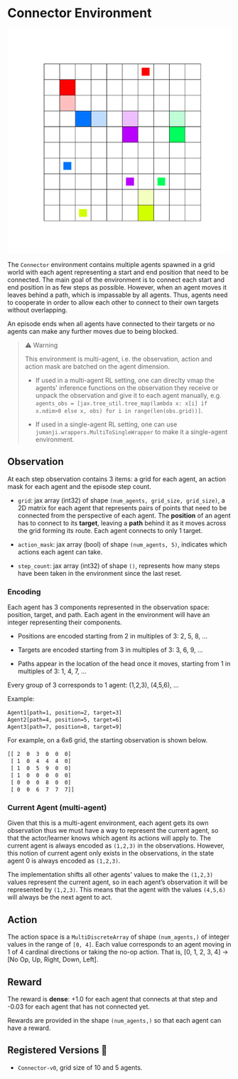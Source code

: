# Connector Environment

<p align="center">
        <img src="../env_anim/connector.gif" width="600"/>
</p>

The `Connector` environment contains multiple agents spawned in a grid world with each agent
representing a start and end position that need to be connected. The main goal of the environment
is to connect each start and end position in as few steps as possible. However, when an agent moves
it leaves behind a path, which is impassable by all agents. Thus, agents need to cooperate in order
to allow each other to connect to their own targets without overlapping.

An episode ends when all agents have connected to their targets or no agents can make any further
moves due to being blocked.

> ⚠️ Warning
>
> This environment is multi-agent, i.e. the observation, action and action mask are batched on the
> agent dimension.
>
> - If used in a multi-agent RL setting, one can direclty vmap the agents' inference functions on
> the observation they receive or unpack the observation and give it to each agent manually, e.g.
> `agents_obs = [jax.tree_util.tree_map(lambda x: x[i] if x.ndim>0 else x, obs) for i in range(len(obs.grid))]`.
>
> - If used in a single-agent RL setting, one can use `jumanji.wrappers.MultiToSingleWrapper` to
> make it a single-agent environment.


## Observation
At each step observation contains 3 items: a grid for each agent, an action mask for each agent and
the episode step count.

- `grid`: jax array (int32) of shape `(num_agents, grid_size, grid_size)`, a 2D matrix for each
   agent that represents pairs of points that need to be connected from the perspective of each
   agent. The **position** of an agent has to connect to its **target**, leaving a **path** behind
   it as it moves across the grid forming its route. Each agent connects to only 1 target.

- `action_mask`: jax array (bool) of shape `(num_agents, 5)`, indicates which actions each agent
   can take.

- `step_count`: jax array (int32) of shape `()`, represents how many steps have been taken in
   the environment since the last reset.


### Encoding
Each agent has 3 components represented in the observation space: position, target, and path. Each
agent in the environment will have an integer representing their components.

- Positions are encoded starting from 2 in multiples of 3: 2, 5, 8, …

- Targets are encoded starting from 3 in multiples of 3: 3, 6, 9, …

- Paths appear in the location of the head once it moves, starting from 1 in
    multiples of 3: 1, 4, 7, …

Every group of 3 corresponds to 1 agent: (1,2,3), (4,5,6), …

Example:
```
Agent1[path=1, position=2, target=3]
Agent2[path=4, position=5, target=6]
Agent3[path=7, position=8, target=9]
```

For example, on a 6x6 grid, the starting observation is shown below.

```
[[ 2  0  3  0  0  0]
 [ 1  0  4  4  4  0]
 [ 1  0  5  9  0  0]
 [ 1  0  0  0  0  0]
 [ 0  0  0  8  0  0]
 [ 0  0  6  7  7  7]]
```

### Current Agent (multi-agent)

Given that this is a multi-agent environment, each agent gets its own observation thus we must
have a way to represent the current agent, so that the actor/learner knows which agent its actions
will apply to. The current agent is always encoded as `(1,2,3)` in the observations. However, this
notion of current agent only exists in the observations, in the state agent 0 is always encoded
as `(1,2,3)`.

The implementation shifts all other agents' values to make the `(1,2,3)` values represent the
current agent, so in each agent’s observation it will be represented by `(1,2,3)`.
This means that the agent with the values `(4,5,6)` will always be the next agent to act.


## Action
The action space is a `MultiDiscreteArray` of shape `(num_agents,)` of integer values in the range
of `[0, 4]`. Each value corresponds to an agent moving in 1 of 4 cardinal directions or taking the
no-op action. That is, [0, 1, 2, 3, 4] -> [No Op, Up, Right, Down, Left].


## Reward
The reward is **dense**: +1.0 for each agent that connects at that step and -0.03 for each agent that has not
connected yet.

Rewards are provided in the shape `(num_agents,)` so that each agent can have a reward.


## Registered Versions 📖
- `Connector-v0`, grid size of 10 and 5 agents.
